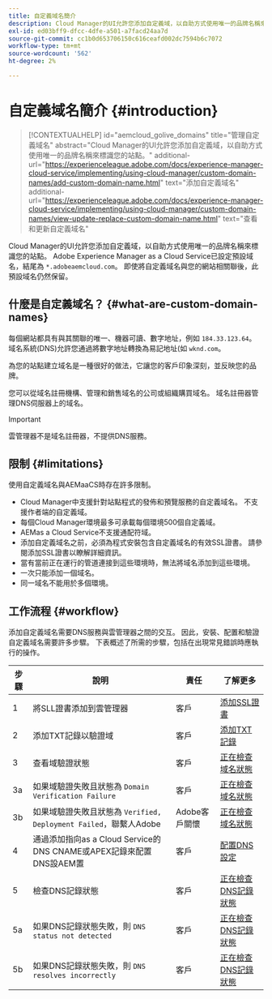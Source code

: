 ```yaml
---
title: 自定義域名簡介
description: Cloud Manager的UI允許您添加自定義域，以自助方式使用唯一的品牌名稱來標識您的站點。
exl-id: ed03bff9-dfcc-4dfe-a501-a7facd24aa7d
source-git-commit: cc1b0d653706150c616ceafd002dc7594b6c7072
workflow-type: tm+mt
source-wordcount: '562'
ht-degree: 2%

---
```



# 自定義域名簡介 {#introduction}

>[!CONTEXTUALHELP]
>id="aemcloud_golive_domains"
>title="管理自定義域名"
>abstract="Cloud Manager的UI允許您添加自定義域，以自助方式使用唯一的品牌名稱來標識您的站點。"
>additional-url="https://experienceleague.adobe.com/docs/experience-manager-cloud-service/implementing/using-cloud-manager/custom-domain-names/add-custom-domain-name.html" text="添加自定義域名"
>additional-url="https://experienceleague.adobe.com/docs/experience-manager-cloud-service/implementing/using-cloud-manager/custom-domain-names/view-update-replace-custom-domain-name.html" text="查看和更新自定義域名"

Cloud Manager的UI允許您添加自定義域，以自助方式使用唯一的品牌名稱來標識您的站點。 Adobe Experience Manager as a Cloud Service已設定預設域名，結尾為 `*.adobeaemcloud.com`。 即使將自定義域名與您的網站相關聯後，此預設域名仍然保留。

## 什麼是自定義域名？ {#what-are-custom-domain-names}

每個網站都具有與其關聯的唯一、機器可讀、數字地址，例如 `184.33.123.64`。 域名系統(DNS)允許您通過將數字地址轉換為易記地址(如 `wknd.com`。

為您的站點建立域名是一種很好的做法，它讓您的客戶印象深刻，並反映您的品牌。

您可以從域名註冊機構、管理和銷售域名的公司或組織購買域名。 域名註冊器管理DNS伺服器上的域名。

>[!IMPORTANT]
>
>雲管理器不是域名註冊器，不提供DNS服務。

## 限制 {#limitations}

使用自定義域名與AEMaaCS時存在許多限制。

* Cloud Manager中支援針對站點程式的發佈和預覽服務的自定義域名。 不支援作者端的自定義域。
* 每個Cloud Manager環境最多可承載每個環境500個自定義域。
* AEMas a Cloud Service不支援通配符域。
* 添加自定義域名之前，必須為程式安裝包含自定義域名的有效SSL證書。 請參閱添加SSL證書以瞭解詳細資訊。
* 當有當前正在運行的管道連接到這些環境時，無法將域名添加到這些環境。
* 一次只能添加一個域名。
* 同一域名不能用於多個環境。

## 工作流程 {#workflow}

添加自定義域名需要DNS服務與雲管理器之間的交互。 因此，安裝、配置和驗證自定義域名需要許多步驟。 下表概述了所需的步驟，包括在出現常見錯誤時應執行的操作。

| 步驟 | 說明 | 責任 | 了解更多 |
|--- |--- |--- |---|
| 1 | 將SLL證書添加到雲管理器 | 客戶 | [添加SSL證書](/help/implementing/cloud-manager/managing-ssl-certifications/add-ssl-certificate.md) |
| 2 | 添加TXT記錄以驗證域 | 客戶 | [添加TXT記錄](/help/implementing/cloud-manager/custom-domain-names/add-text-record.md) |
| 3 | 查看域驗證狀態 | 客戶 | [正在檢查域名狀態](/help/implementing/cloud-manager/custom-domain-names/check-domain-name-status.md) |
| 3a | 如果域驗證失敗且狀態為 `Domain Verification Failure` | 客戶 | [正在檢查域名狀態](/help/implementing/cloud-manager/custom-domain-names/check-domain-name-status.md) |
| 3b | 如果域驗證失敗且狀態為 `Verified, Deployment Failed`，聯繫人Adobe | Adobe客戶關懷 | [正在檢查域名狀態](/help/implementing/cloud-manager/custom-domain-names/check-domain-name-status.md) |
| 4 | 通過添加指向as a Cloud Service的DNS CNAME或APEX記錄來配置DNS設AEM置 | 客戶 | [配置DNS設定](/help/implementing/cloud-manager/custom-domain-names/configure-dns-settings.md) |
| 5 | 檢查DNS記錄狀態 | 客戶 | [正在檢查DNS記錄狀態](/help/implementing/cloud-manager/custom-domain-names/check-dns-record-status.md) |
| 5a | 如果DNS記錄狀態失敗，則 `DNS status not detected` | 客戶 | [正在檢查DNS記錄狀態](/help/implementing/cloud-manager/custom-domain-names/check-dns-record-status.md) |
| 5b | 如果DNS記錄狀態失敗，則 `DNS resolves incorrectly` | 客戶 | [正在檢查DNS記錄狀態](/help/implementing/cloud-manager/custom-domain-names/check-dns-record-status.md) |
